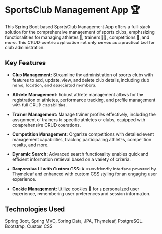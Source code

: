 # SportsClub Management App 🏆

This Spring Boot-based SportsClub Management App offers a full-stack solution for the comprehensive management of sports clubs, emphasizing functionalities for managing athletes 🏃, trainers 🏋️‍♂️, competitions 🏅, and more. This CRUD-centric application not only serves as a practical tool for club administration.

## Key Features

- **Club Management:** Streamline the administration of sports clubs with features to add, update, view, and delete club details, including club name, location, and associated members.

- **Athlete Management:** Robust athlete management allows for the registration of athletes, performance tracking, and profile management with full CRUD capabilities.

- **Trainer Management:** Manage trainer profiles effectively, including the assignment of trainers to specific athletes or clubs, equipped with comprehensive CRUD operations.

- **Competition Management:** Organize competitions with detailed event management capabilities, tracking participating athletes, competition results, and more.

- **Dynamic Search:** Advanced search functionality enables quick and efficient information retrieval based on a variety of criteria.

- **Responsive UI with Custom CSS:** A user-friendly interface powered by Thymeleaf and enhanced with custom CSS styling for an engaging user experience.

- **Cookie Management:** Utilize cookies 🍪 for a personalized user experience, remembering user preferences and session information.

## Technologies Used
Spring Boot, Spring MVC, Spring Data, JPA, Thymeleaf, PostgreSQL, Bootstrap, Custom CSS
